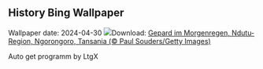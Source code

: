 ## History Bing Wallpaper
Wallpaper date: 2024-04-30
![](https://www.bing.com/th?id=OHR.CheetahRain_DE-DE3160302306_UHD.jpg&w=1000)Download: [Gepard im Morgenregen, Ndutu-Region, Ngorongoro, Tansania (© Paul Souders/Getty Images)](https://www.bing.com/th?id=OHR.CheetahRain_DE-DE3160302306_UHD.jpg)

Auto get programm by LtgX
